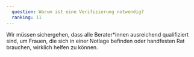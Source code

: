 ```yaml
---
  question: Warum ist eine Verifizierung notwendig?
  ranking: 11
---
```


Wir müssen sichergehen, dass alle Berater\*innen ausreichend qualifiziert sind, um Frauen, die sich in einer Notlage befinden oder handfesten Rat brauchen, wirklich helfen zu können.
